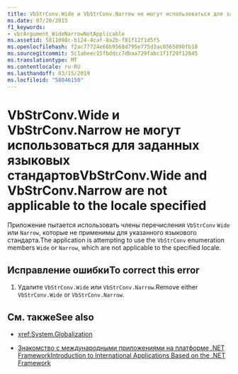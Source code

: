 ```yaml
---
title: VbStrConv.Wide и VbStrConv.Narrow не могут использоваться для заданных языковых стандартов
ms.date: 07/20/2015
f1_keywords:
- vbrArgument_WideNarrowNotApplicable
ms.assetid: 5811098c-b124-4caf-8a2b-f81f12f1d5f5
ms.openlocfilehash: f2ac77724e66b9568d795e775d3ac8565890fb18
ms.sourcegitcommit: 5c1abeec15fbddcc7dbaa729fabc1f1f29f12045
ms.translationtype: MT
ms.contentlocale: ru-RU
ms.lasthandoff: 03/15/2019
ms.locfileid: "58046150"
---
```

# <a name="vbstrconvwide-and-vbstrconvnarrow-are-not-applicable-to-the-locale-specified"></a><span data-ttu-id="03855-102">VbStrConv.Wide и VbStrConv.Narrow не могут использоваться для заданных языковых стандартов</span><span class="sxs-lookup"><span data-stu-id="03855-102">VbStrConv.Wide and VbStrConv.Narrow are not applicable to the locale specified</span></span>
<span data-ttu-id="03855-103">Приложение пытается использовать члены перечисления `VbStrConv` `Wide` или `Narrow`, которые не применимы для указанного языкового стандарта.</span><span class="sxs-lookup"><span data-stu-id="03855-103">The application is attempting to use the `VbStrConv` enumeration members `Wide` or `Narrow`, which are not applicable to the specified locale.</span></span>  
  
## <a name="to-correct-this-error"></a><span data-ttu-id="03855-104">Исправление ошибки</span><span class="sxs-lookup"><span data-stu-id="03855-104">To correct this error</span></span>  
  
1.  <span data-ttu-id="03855-105">Удалите `VbStrConv.Wide` или `VbStrConv.Narrow`.</span><span class="sxs-lookup"><span data-stu-id="03855-105">Remove either `VbStrConv.Wide` or `VbStrConv.Narrow`.</span></span>  
  
## <a name="see-also"></a><span data-ttu-id="03855-106">См. также</span><span class="sxs-lookup"><span data-stu-id="03855-106">See also</span></span>

- <xref:System.Globalization>

- [<span data-ttu-id="03855-107">Знакомство с международными приложениями на платформе .NET Framework</span><span class="sxs-lookup"><span data-stu-id="03855-107">Introduction to International Applications Based on the .NET Framework</span></span>](/visualstudio/ide/introduction-to-international-applications-based-on-the-dotnet-framework)
